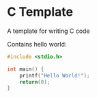 # C Template

A template for writing C code

Contains hello world:

```c
#include <stdio.h>

int main() {
    printf("Hello World!");
    return(0);
}

```


